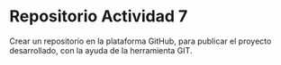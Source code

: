 # Repositorio Actividad 7

Crear un repositorio en la plataforma GitHub, para publicar el proyecto desarrollado, con la ayuda de la herramienta GIT.

